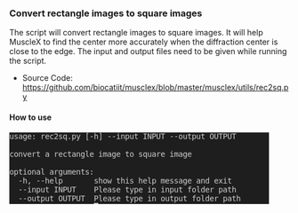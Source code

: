 ### Convert rectangle images to square images
The script will convert rectangle images to square images. It will help MuscleX to find the center more accurately when the diffraction center is close to the edge. The input and output files need to be given while running the script.

- Source Code: https://github.com/biocatiit/musclex/blob/master/musclex/utils/rec2sq.py

#### How to use
![-](../../images/rec2sq.png)





